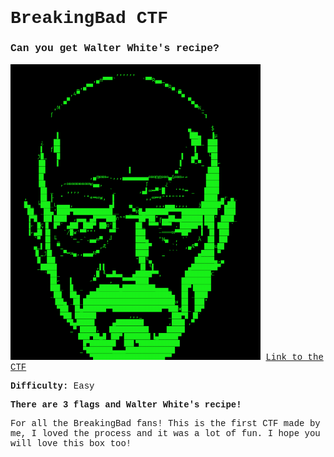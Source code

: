 <!DOCTYPE html>
<html>
<head>
    <title>BreakingBad CTF</title>
    <style>
        body {
            font-family: 'Courier New', Courier, monospace;
        }
    </style>
</head>
<body>

<h1>BreakingBad CTF</h1>
<h3>Can you get Walter White's recipe?</h3>
<img src="1.png" width="400px">
<a href="https://drive.google.com/drive/u/0/folders/1WGTR_UqDbaJwvqNyQFF9r5HVnYhUHdds">Link to the CTF</a>
<p><b>Difficulty: </b> Easy</p>
<p><b>There are 3 flags and Walter White's recipe!</b></p>
<p>For all the BreakingBad fans! This is the first CTF made by me, I loved the process and it was a lot of fun. I hope you will love this box too!</p>

</body>
</html>
